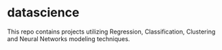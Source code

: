 # datascience
This repo contains projects utilizing Regression, Classification, Clustering and Neural Networks modeling techniques.
